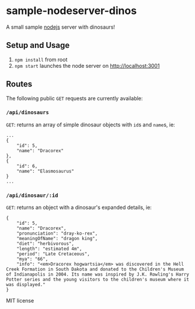# sample-nodeserver-dinos

A small sample [nodejs](http://nodejs.org) server with dinosaurs!

## Setup and Usage

1. `npm install` from root
2. `npm start` launches the node server on [http://localhost:3001](http://localhost:3001)

## Routes

The following public `GET` requests are currently available:

### `/api/dinosaurs`

`GET`: returns an array of simple dinosaur objects with `id`s and `name`s, ie:

```
...
{
	"id": 5,
	"name": "Dracorex"
},
{
	"id": 6,
	"name": "Elasmosaurus"
}
...
```

### `/api/dinosaur/:id`

`GET`: returns an object with a dinosaur's expanded details, ie:

```
{
	"id": 5,
	"name": "Dracorex",
	"pronunciation": "dray-ko-rex",
	"meaningOfName": "dragon king",
	"diet": "herbivorous",
	"length": "estimated 4m",
	"period": "Late Cretaceous",
	"mya": "66",
	"info": "<em>Dracorex hogwartsia</em> was discovered in the Hell Creek Formation in South Dakota and donated to the Children's Museum of Indianapolis in 2004. Its name was inspired by J.K. Rowling's Harry Potter series and the young visitors to the children's museum where it was displayed."
}
```

MIT license